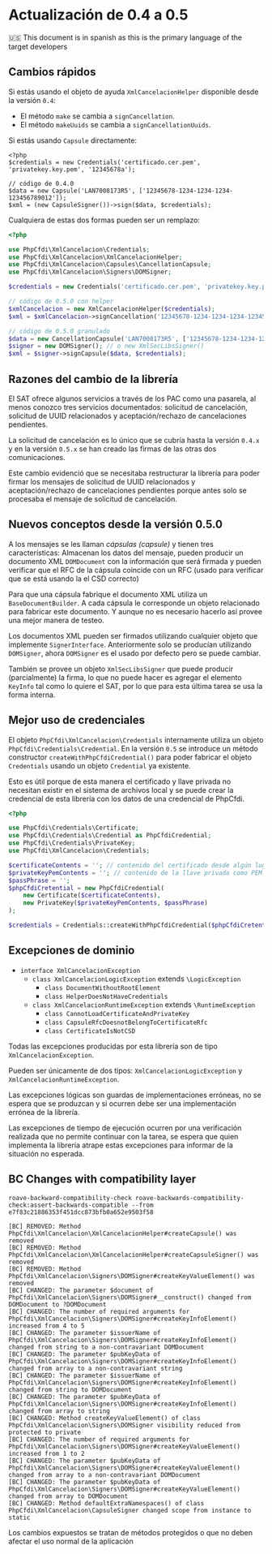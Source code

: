 # Actualización de 0.4 a 0.5

:us: This document is in spanish as this is the primary language of the target developers

## Cambios rápidos

Si estás usando el objeto de ayuda `XmlCancelacionHelper` disponible desde la versión `0.4`:

- El método `make` se cambia a `signCancellation`.
- El método `makeUuids` se cambia a `signCancellationUuids`.

Si estás usando `Capsule` directamente:

```text
<?php
$credentials = new Credentials('certificado.cer.pem', 'privatekey.key.pem', '12345678a');

// código de 0.4.0
$data = new Capsule('LAN7008173R5', ['12345678-1234-1234-1234-123456789012']);
$xml = (new CapsuleSigner())->sign($data, $credentials);
```

Cualquiera de estas dos formas pueden ser un remplazo:

```php
<?php

use PhpCfdi\XmlCancelacion\Credentials;
use PhpCfdi\XmlCancelacion\XmlCancelacionHelper;
use PhpCfdi\XmlCancelacion\Capsules\CancellationCapsule;
use PhpCfdi\XmlCancelacion\Signers\DOMSigner;

$credentials = new Credentials('certificado.cer.pem', 'privatekey.key.pem', '12345678a');

// código de 0.5.0 con helper
$xmlCancelacion = new XmlCancelacionHelper($credentials);
$xml = $xmlCancelacion->signCancellation('12345678-1234-1234-1234-123456789012');

// código de 0.5.0 granulado
$data = new CancellationCapsule('LAN7008173R5', ['12345678-1234-1234-1234-123456789012'], new DateTimeImmutable());
$signer = new DOMSigner(); // o new XmlSecLibsSigner()
$xml = $signer->signCapsule($data, $credentials);
```

## Razones del cambio de la librería

El SAT ofrece algunos servicios a través de los PAC como una pasarela, al menos conozco tres servicios documentados:
solicitud de cancelación, solicitud de UUID relacionados y aceptación/rechazo de cancelaciones pendientes.

La solicitud de cancelación es lo único que se cubría hasta la versión `0.4.x` y en la versión `0.5.x` se han
creado las firmas de las otras dos comunicaciones.

Este cambio evidenció que se necesitaba restructurar la librería para poder firmar los mensajes de
solicitud de UUID relacionados y aceptación/rechazo de cancelaciones pendientes porque antes solo se procesaba el
mensaje de solicitud de cancelación.

## Nuevos conceptos desde la versión 0.5.0

A los mensajes se les llaman *cápsulas (capsule)* y tienen tres características: Almacenan los datos del mensaje,
pueden producir un documento XML `DOMDocument` con la información que será firmada y pueden verificar que el RFC
de la cápsula coincide con un RFC (usado para verificar que se está usando la el CSD correcto)

Para que una cápsula fabrique el documento XML utiliza un `BaseDocumentBuilder`.
A cada cápsula le corresponde un objeto relacionado para fabricar este documento.
Y aunque no es necesario hacerlo así provee una mejor manera de testeo.

Los documentos XML pueden ser firmados utilizando cualquier objeto que implemente `SignerInterface`.
Anteriormente solo se producían utilizando `DOMSigner`, ahora `DOMSigner` es el usado por defecto pero se puede cambiar.

También se provee un objeto `XmlSecLibsSigner` que puede producir (parcialmente) la firma, lo que no puede hacer es
agregar el elemento `KeyInfo` tal como lo quiere el SAT, por lo que para esta última tarea se usa la forma interna. 

## Mejor uso de credenciales

El objeto `PhpCfdi\XmlCancelacion\Credentials` internamente utiliza un objeto `PhpCfdi\Credentials\Credential`.
En la versión `0.5` se introduce un método constructor `createWithPhpCfdiCredential()` para poder fabricar el objeto
`Credentials` usando un objeto `Credential` ya existente.

Esto es útil porque de esta manera el certificado y llave privada no necesitan existir en el sistema de archivos local
y se puede crear la credencial de esta librería con los datos de una credencial de PhpCfdi.

```php
<?php

use PhpCfdi\Credentials\Certificate;
use PhpCfdi\Credentials\Credential as PhpCfdiCredential;
use PhpCfdi\Credentials\PrivateKey;
use PhpCfdi\XmlCancelacion\Credentials;

$certificateContents = ''; // contenido del certificado desde algún lugar, como la base de datos
$privateKeyPemContents = ''; // contenido de la llave privada como PEM desde algún lugar, como la base de datos
$passPhrase = '';
$phpCfdiCretential = new PhpCfdiCredential(
    new Certificate($certificateContents),
    new PrivateKey($privateKeyPemContents, $passPhrase)
);

$credentials = Credentials::createWithPhpCfdiCredential($phpCfdiCretential);
```

## Excepciones de dominio

- `interface XmlCancelacionException`
    - `class XmlCancelacionLogicException` extends `\LogicException`
        - `class DocumentWithoutRootElement`
        - `class HelperDoesNotHaveCredentials`
    - `class XmlCancelacionRuntimeException` extends `\RuntimeException`
        - `class CannotLoadCertificateAndPrivateKey`
        - `class CapsuleRfcDoesnotBelongToCertificateRfc`
        - `class CertificateIsNotCSD`

Todas las excepciones producidas por esta librería son de tipo `XmlCancelacionException`.

Pueden ser únicamente de dos tipos: `XmlCancelacionLogicException` y `XmlCancelacionRuntimeException`.

Las excepciones lógicas son guardas de implementaciones erróneas, no se espera que se produzcan
y si ocurren debe ser una implementación errónea de la librería.

Las excepciones de tiempo de ejecución ocurren por una verificación realizada que no permite
continuar con la tarea, se espera que quien implementa la librería atrape estas excepciones
para informar de la situación no esperada.

## BC Changes with compatibility layer

```text
roave-backward-compatibility-check roave-backwards-compatibility-check:assert-backwards-compatible --from e7f83c21886353f451dcc873bfb0a652e9503f58

[BC] REMOVED: Method PhpCfdi\XmlCancelacion\XmlCancelacionHelper#createCapsule() was removed
[BC] REMOVED: Method PhpCfdi\XmlCancelacion\XmlCancelacionHelper#createCapsuleSigner() was removed
[BC] REMOVED: Method PhpCfdi\XmlCancelacion\Signers\DOMSigner#createKeyValueElement() was removed
[BC] CHANGED: The parameter $document of PhpCfdi\XmlCancelacion\Signers\DOMSigner#__construct() changed from DOMDocument to ?DOMDocument
[BC] CHANGED: The number of required arguments for PhpCfdi\XmlCancelacion\Signers\DOMSigner#createKeyInfoElement() increased from 4 to 5
[BC] CHANGED: The parameter $issuerName of PhpCfdi\XmlCancelacion\Signers\DOMSigner#createKeyInfoElement() changed from string to a non-contravariant DOMDocument
[BC] CHANGED: The parameter $pubKeyData of PhpCfdi\XmlCancelacion\Signers\DOMSigner#createKeyInfoElement() changed from array to a non-contravariant string
[BC] CHANGED: The parameter $issuerName of PhpCfdi\XmlCancelacion\Signers\DOMSigner#createKeyInfoElement() changed from string to DOMDocument
[BC] CHANGED: The parameter $pubKeyData of PhpCfdi\XmlCancelacion\Signers\DOMSigner#createKeyInfoElement() changed from array to string
[BC] CHANGED: Method createKeyValueElement() of class PhpCfdi\XmlCancelacion\Signers\DOMSigner visibility reduced from protected to private
[BC] CHANGED: The number of required arguments for PhpCfdi\XmlCancelacion\Signers\DOMSigner#createKeyValueElement() increased from 1 to 2
[BC] CHANGED: The parameter $pubKeyData of PhpCfdi\XmlCancelacion\Signers\DOMSigner#createKeyValueElement() changed from array to a non-contravariant DOMDocument
[BC] CHANGED: The parameter $pubKeyData of PhpCfdi\XmlCancelacion\Signers\DOMSigner#createKeyValueElement() changed from array to DOMDocument
[BC] CHANGED: Method defaultExtraNamespaces() of class PhpCfdi\XmlCancelacion\CapsuleSigner changed scope from instance to static
```

Los cambios expuestos se tratan de métodos protegidos o que no deben afectar el uso normal de la aplicación
